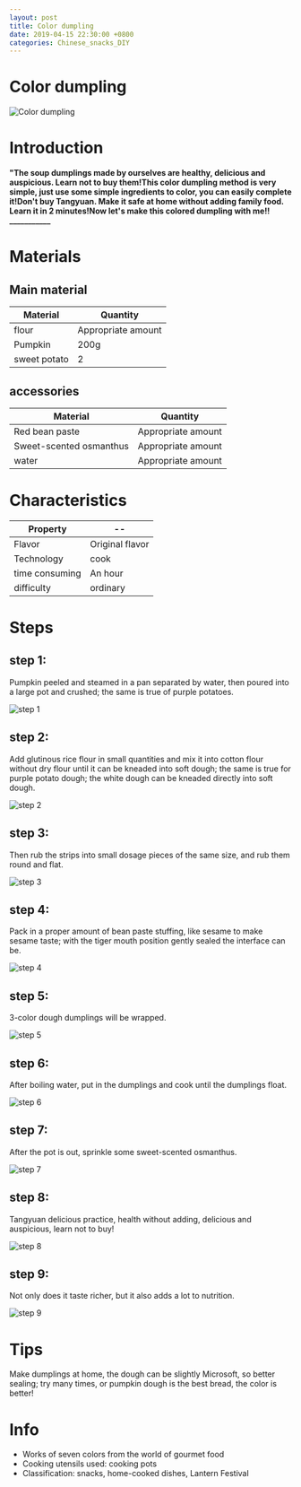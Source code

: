 ```yaml
---
layout: post
title: Color dumpling
date: 2019-04-15 22:30:00 +0800
categories: Chinese_snacks_DIY
---
```


# Color dumpling

![Color dumpling]({{site.baseurl}}/img/447469/447469.jpg)

# Introduction

**"The soup dumplings made by ourselves are healthy, delicious and auspicious. Learn not to buy them!This color dumpling method is very simple, just use some simple ingredients to color, you can easily complete it!Don't buy Tangyuan. Make it safe at home without adding family food. Learn it in 2 minutes!Now let's make this colored dumpling with me!! ___________**

# Materials


## Main material

Material|Quantity
--|--
flour|Appropriate amount
Pumpkin|200g
sweet potato|2

## accessories

Material|Quantity
--|--
Red bean paste|Appropriate amount
Sweet-scented osmanthus|Appropriate amount
water|Appropriate amount

# Characteristics

Property|--
--|--
Flavor|Original flavor
Technology|cook
time consuming|An hour
difficulty|ordinary

# Steps

## step 1:

Pumpkin peeled and steamed in a pan separated by water, then poured into a large pot and crushed; the same is true of purple potatoes.

![step 1]({{site.baseurl}}/img/447469/1.jpg)

## step 2:

Add glutinous rice flour in small quantities and mix it into cotton flour without dry flour until it can be kneaded into soft dough; the same is true for purple potato dough; the white dough can be kneaded directly into soft dough.

![step 2]({{site.baseurl}}/img/447469/2.jpg)

## step 3:

Then rub the strips into small dosage pieces of the same size, and rub them round and flat.

![step 3]({{site.baseurl}}/img/447469/3.jpg)

## step 4:

Pack in a proper amount of bean paste stuffing, like sesame to make sesame taste; with the tiger mouth position gently sealed the interface can be.

![step 4]({{site.baseurl}}/img/447469/4.jpg)

## step 5:

3-color dough dumplings will be wrapped.

![step 5]({{site.baseurl}}/img/447469/5.jpg)

## step 6:

After boiling water, put in the dumplings and cook until the dumplings float.

![step 6]({{site.baseurl}}/img/447469/6.jpg)

## step 7:

After the pot is out, sprinkle some sweet-scented osmanthus.

![step 7]({{site.baseurl}}/img/447469/7.jpg)

## step 8:

Tangyuan delicious practice, health without adding, delicious and auspicious, learn not to buy!

![step 8]({{site.baseurl}}/img/447469/8.jpg)

## step 9:

Not only does it taste richer, but it also adds a lot to nutrition.

![step 9]({{site.baseurl}}/img/447469/9.jpg)

# Tips

Make dumplings at home, the dough can be slightly Microsoft, so better sealing; try many times, or pumpkin dough is the best bread, the color is better!

# Info

- Works of seven colors from the world of gourmet food
- Cooking utensils used: cooking pots
- Classification: snacks, home-cooked dishes, Lantern Festival
